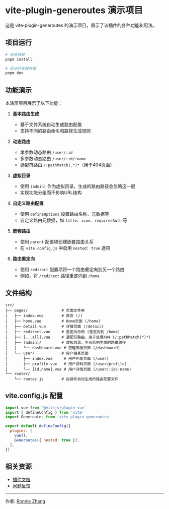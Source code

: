 # vite-plugin-generoutes 演示项目

这是 vite-plugin-generoutes 的演示项目，展示了该插件的各种功能和用法。

## 项目运行

```bash
# 安装依赖
pnpm install

# 启动开发服务器
pnpm dev
```

## 功能演示

本演示项目展示了以下功能：

1. **基本路由生成**
   - 基于文件系统自动生成路由配置
   - 支持不同的路由命名和路径生成规则

2. **动态路由**
   - 单参数动态路由 `/user/:id`
   - 多参数动态路由 `/user/:id/:name`
   - 通配符路由 `/:pathMatch(.*)*`（用于404页面）

3. **虚拟目录**
   - 使用 `(admin)` 作为虚拟目录，生成的路由路径会忽略这一层
   - 实现功能分组而不影响URL结构

4. **自定义路由配置**
   - 使用 `defineOptions` 设置路由名称、元数据等
   - 自定义路由元数据，如 `title`、`icon`、`requiresAuth` 等

5. **嵌套路由**
   - 使用 `parent` 配置项创建嵌套路由关系
   - 在 `vite.config.js` 中启用 `nested: true` 选项

6. **路由重定向**
   - 使用 `redirect` 配置项将一个路由重定向到另一个路由
   - 例如，将 `/redirect` 路径重定向到 `/home`

## 文件结构

```
src/
├── pages/               # 页面文件夹
│   ├── index.vue        # 首页 (/)
│   ├── home.vue         # Home页面 (/home)
│   ├── detail.vue       # 详情页面 (/detail)
│   ├── redirect.vue     # 重定向示例 (重定向到 /home)
│   ├── [...all].vue     # 通配符路由，用于处理404 (/:pathMatch(*)*)
│   ├── (admin)/         # 虚拟目录，不会影响生成的路由路径
│   │   └── dashboard.vue # 管理面板页面 (/dashboard)
│   └── user/            # 用户相关页面
│       ├── index.vue     # 用户列表页面 (/user)
│       ├── profile.vue   # 用户资料页面 (/user/profile)
│       └── [id,name].vue # 用户详情页面 (/user/:id/:name)
└── router/
    └── routes.js        # 由插件自动生成的路由配置文件
```

## vite.config.js 配置

```js
import vue from '@vitejs/plugin-vue'
import { defineConfig } from 'vite'
import Generoutes from 'vite-plugin-generoutes'

export default defineConfig({
  plugins: [
    vue(),
    Generoutes({ nested: true }),
  ],
})
```

## 相关资源

- [插件文档](https://github.com/zclzone/vite-plugin-generoutes)
- [问题反馈](https://github.com/zclzone/vite-plugin-generoutes/issues)

---

作者: [Ronnie Zhang](https://isme.top)
